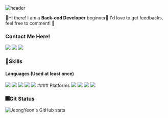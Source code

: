 ![header](https://capsule-render.vercel.app/api?type=wave&color=auto&height=300&section=header&text=JeongYeon's%20Git&fontSize=90)
 

👋Hi there! I am a **Back-end Developer** beginner🦖
I'd love to get feedbacks, feel free to comment! 💌

### Contact Me Here!
<a href="yjy5923@gmail.com" target="_blank"><img src="https://img.shields.io/badge/yjy5923@gmail.com-red?style=for-the-badge&logo=GMAIL&logoColor=white"/></a> <a href="https://www.instagram.com/ren__dezvou_s/" target="_blank"><img src="https://img.shields.io/badge/rendez_vou_s-fuchsia?style=for-the-badge&logo=INSTAGRAM&logoColor=white"/></a>  <a href="https://velog.io/@rendez_vou_s" target="_blank"><img src="https://img.shields.io/badge/velog-99FFCC?style=for-the-badge&logo=VELOG&logoColor=003300"/></a> 

### 💪Skills
#### Languages (Used at least once)
<img src="https://img.shields.io/badge/java-007396?style=for-the-badge&logo=java&logoColor=white">
<img src="https://img.shields.io/badge/javascript-F7DF1E?style=for-the-badge&logo=javascript&logoColor=black">
<img src="https://img.shields.io/badge/c-00599C?style=for-the-badge&logo=c&logoColor=white">
<img src="https://img.shields.io/badge/html5-E34F26?style=for-the-badge&logo=html5&logoColor=white">
<img src="https://img.shields.io/badge/python-3776AB?style=for-the-badge&logo=python&logoColor=white">
#### Platforms
<img src="https://img.shields.io/badge/github-181717?style=for-the-badge&logo=github&logoColor=white">
<img src="https://img.shields.io/badge/springboot-6DB33F?style=for-the-badge&logo=springboot&logoColor=white">
<img src="https://img.shields.io/badge/mysql-4479A1?style=for-the-badge&logo=mysql&logoColor=white">

<img src="https://img.shields.io/badge/eclipse-330099?style=for-the-badge&logo=eclipse&logoColor=white">

### 🎆Git Status
![JeongYeon's GitHub stats](https://github-readme-stats.vercel.app/api?username=YimJeongYeon&show_icons=true&theme=radical)
